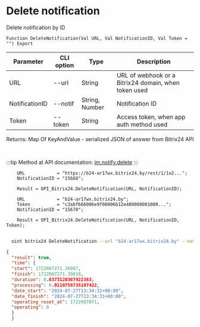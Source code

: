 ﻿---
sidebar_position: 3
---

# Delete notification
 Delete notification by ID



`Function DeleteNotification(Val URL, Val NotificationID, Val Token = "") Export`

  | Parameter | CLI option | Type | Description |
  |-|-|-|-|
  | URL | --url | String | URL of webhook or a Bitrix24 domain, when token used |
  | NotificationID | --notif | String, Number | Notification ID |
  | Token | --token | String | Access token, when app auth method used |

  
  Returns:  Map Of KeyAndValue - serialized JSON of answer from Bitrix24 API

<br/>

:::tip
Method at API documentation: [im.notify.delete](https://dev.1c-bitrix.ru/learning/course/index.php?COURSE_ID=93&LESSON_ID=12133)
:::
<br/>


```bsl title="Code example"
    URL            = "https://b24-ar17wx.bitrix24.by/rest/1/1o2...";
    NotificationID = "15668";

    Result = OPI_Bitrix24.DeleteNotification(URL, NotificationID);

    URL            = "b24-ar17wx.bitrix24.by";
    Token          = "c3abf666006e9f06006b12e400000001000...";
    NotificationID = "15670";

    Result = OPI_Bitrix24.DeleteNotification(URL, NotificationID, Token);
```



```sh title="CLI command example"
    
  oint bitrix24 DeleteNotification --url "b24-ar17wx.bitrix24.by" --notif "8692" --token "fe3fa966006e9f06006b12e400000001000..."

```

```json title="Result"
{
  "result": true,
  "time": {
  "start": 1722087271.36087,
  "finish": 1722087271.39818,
  "duration": 0.0373120307922363,
  "processing": 0.0110759735107422,
  "date_start": "2024-07-27T13:34:31+00:00",
  "date_finish": "2024-07-27T13:34:31+00:00",
  "operating_reset_at": 1722087871,
  "operating": 0
  }
  }
```
